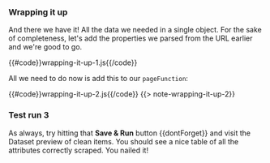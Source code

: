 ### Wrapping it up
And there we have it! All the data we needed in a single object. For the sake of completeness, let's add
the properties we parsed from the URL earlier and we're good to go.

{{#code}}wrapping-it-up-1.js{{/code}}

All we need to do now is add this to our `pageFunction`:

{{#code}}wrapping-it-up-2.js{{/code}}
{{> note-wrapping-it-up-2}}

### Test run 3
As always, try hitting that **Save & Run** button {{dontForget}} and visit 
the Dataset preview of clean items. You should see a nice table of all the attributes correctly scraped.
You nailed it!
